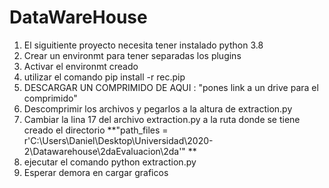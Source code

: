 # DataWareHouse
1. El siguitiente proyecto necesita tener instalado python 3.8
2. Crear un environmt para tener separadas los plugins
3. Activar el environmt creado
4. utilizar el comando pip install -r rec.pip
5. DESCARGAR UN COMPRIMIDO DE AQUI : "pones link a un drive para el comprimido"
6. Descomprimir los archivos y pegarlos a la altura de extraction.py
7. Cambiar la lina 17 del archivo extraction.py a la ruta donde se tiene creado el directorio
**"path_files = r'C:\Users\Daniel\Desktop\Universidad\2020-2\Datawarehouse\2daEvaluacion\2da'" **
8. ejecutar el comando python extraction.py
9. Esperar demora en cargar graficos
